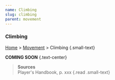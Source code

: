 ```yaml
---
name: Climbing
slug: climbing
parent: movement
---
```

### Climbing
[Home](dm-operations-center) > [Movement](movement) > Climbing {.small-text}

**COMING SOON** {.text-center}

> **Sources** <br/>
> Player's Handbook, p. xxx
{.read .small-text}
